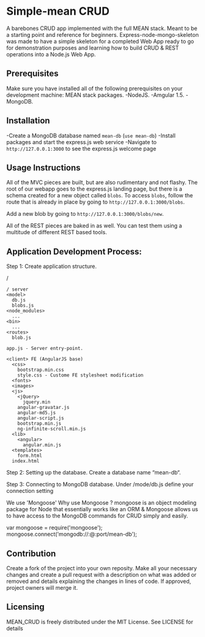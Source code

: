 # Simple-mean CRUD
A barebones CRUD app implemented with the full MEAN stack. Meant to be a starting point and reference for beginners.
Express-node-mongo-skeleton was made to have a simple skeleton for a completed Web App ready to go for demonstration purposes and learning how to build CRUD & REST operations into a Node.js Web App.

## Prerequisites
Make sure you have installed all of the following prerequisites on your development machine: MEAN stack packages.
-NodeJS.
-Amgular 1.5.
-MongoDB.

## Installation
-Create a MongoDB database named `mean-db` (`use mean-db`)
-Install packages and start the express.js web service
-Navigate to `http://127.0.0.1:3000` to see the express.js welcome page

## Usage Instructions
All of the MVC pieces are built, but are also rudimentary and not flashy. The root of our webapp goes to the express.js landing page, but there is a schema created for a new object called `blobs`. To access `blobs`, follow the route that is already in place by going to `http://127.0.0.1:3000/blobs`.

Add a new blob by going to `http://127.0.0.1:3000/blobs/new`. 

All of the REST pieces are baked in as well. You can test them using a multitude of different REST based tools.


## Application Development Process:
Step 1: Create application structure.

  <Project root> /
    
    / server
    <model>
      db.js
      blobs.js
    <node_modules>
      ...
    <bin>
      ...
    <routes>
      blob.js
      
    app.js - Server entry-point.
    
    <client> FE (AngularJS base)
      <css>
        bootstrap.min.css
        style.css - Custome FE stylesheet modification
      <fonts>
      <images>
      <js>
        <jQuery>
          jquery.min
        angular-gravatar.js
        angular-md5.js
        angular-script.js
        bootstrap.min.js
        ng-infinite-scroll.min.js
      <lib>
        <angular>
          angular.min.js
      <templates>
        form.html
      index.html

Step 2: Setting up the database.
Create a database name “mean-db“.

Step 3: Connecting to MongoDB database.
Under /mode/db.js define your connection setting

We use 'Mongoose' 
Why use Mongoose ? mongoose is an object modeling package for Node that essentially works like an ORM & Mongoose allows us to have access to the MongoDB commands for CRUD simply and easily.

var mongoose = require('mongoose');
mongoose.connect('mongodb://<user>:<password>@<url>:port/mean-db');


## Contribution
Create a fork of the project into your own reposity. Make all your necessary changes and create a pull request with a description on what was added or removed and details explaining the changes in lines of code. If approved, project owners will merge it.

Licensing
---------
MEAN_CRUD is freely distributed under the MIT License. See LICENSE for details
